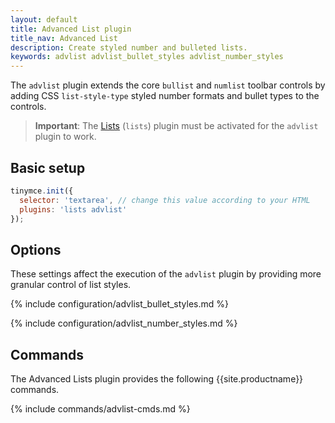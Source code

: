```yaml
---
layout: default
title: Advanced List plugin
title_nav: Advanced List
description: Create styled number and bulleted lists.
keywords: advlist advlist_bullet_styles advlist_number_styles
---
```


The `advlist` plugin extends the core `bullist` and `numlist` toolbar controls by adding CSS `list-style-type` styled number formats and bullet types to the controls.

> **Important**: The [Lists]({{site.baseurl}}/plugins/opensource/lists/) (`lists`) plugin must be activated for the `advlist` plugin to work.

## Basic setup

```js
tinymce.init({
  selector: 'textarea', // change this value according to your HTML
  plugins: 'lists advlist'
});
```

## Options

These settings affect the execution of the `advlist` plugin by providing more granular control of list styles.

{% include configuration/advlist_bullet_styles.md %}

{% include configuration/advlist_number_styles.md %}

## Commands

The Advanced Lists plugin provides the following {{site.productname}} commands.

{% include commands/advlist-cmds.md %}